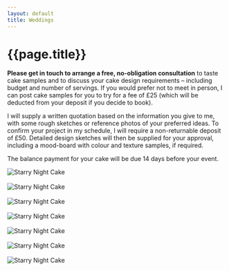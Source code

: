```yaml
---
layout: default
title: Weddings
---
```


# {{page.title}}

**Please get in touch to arrange a free, no-obligation consultation** to taste cake samples and to discuss your cake design requirements – including budget and number of servings. If you would prefer not to meet in person, I can post cake samples for you to try for a fee of £25 (which will be deducted from your deposit if you decide to book). 

I will supply a written quotation based on the information you give to me, with some rough sketches or reference photos of your preferred ideas. To confirm your project in my schedule, I will require a non-returnable deposit of £50. Detailed design sketches will then be supplied for your approval, including a mood-board with colour and texture samples, if required. 

The balance payment for your cake will be due 14 days before your event. 

<div class="gallery">
	<img src="/tablier/assets/images/sketch-01.jpg" alt="Starry Night Cake" /><br /><br />
	<img src="/tablier/assets/images/sketch-02.jpg" alt="Starry Night Cake" /><br /><br />
	<img src="/tablier/assets/images/sketch-03.jpg" alt="Starry Night Cake" /><br /><br />
	<img src="/tablier/assets/images/sketch-04.jpg" alt="Starry Night Cake" /><br /><br />
	<img src="/tablier/assets/images/sketch-05.jpg" alt="Starry Night Cake" /><br /><br />
	<img src="/tablier/assets/images/sketch-06.jpg" alt="Starry Night Cake" /><br /><br />
	<img src="/tablier/assets/images/sketch-07.jpg" alt="Starry Night Cake" /><br /><br />
</div>